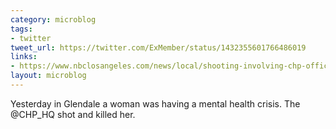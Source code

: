 ```yaml
---
category: microblog
tags:
- twitter
tweet_url: https://twitter.com/ExMember/status/1432355601766486019
links:
- https://www.nbclosangeles.com/news/local/shooting-involving-chp-officers-on-134-freeway-prompts-freeway-closures/2681817/
layout: microblog
---
```

Yesterday in Glendale a woman was having a mental health crisis. The @CHP_HQ shot and killed her.
